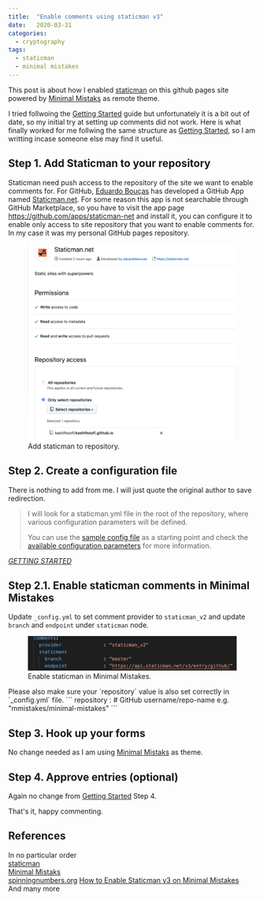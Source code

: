 ```yaml
---
title:  "Enable comments using staticman v3"
date:   2020-03-31
categories:
  - cryptography
tags:
  - staticman
  - minimal mistakes
---
```

This post is about how I enabled [staticman](https://staticman.net/) on this github pages site powered by [Minimal Mistaks](https://github.com/mmistakes/minimal-mistakes) as remote theme.

I tried follwoing the [Getting Started](https://staticman.net/docs/) guide but unfortunately it is a bit out of date, so my initial try at setting up comments did not work. Here is what finally worked for me follwing the same structure as [Getting Started](https://staticman.net/docs), so I am writting incase someone else may find it useful.

## Step 1. Add Staticman to your repository
Staticman need push access to the repository of the site we want to enable comments for. For GitHub, [Eduardo Bouças](https://github.com/eduardoboucas) has developed a GitHub App named [Staticman.net](https://github.com/apps/staticman-net). For some reason this app is not searchable through GitHub Marketplace, so you have to visit the app page https://github.com/apps/staticman-net and install it, you can configure it to enable only access to site repository that you want to enable comments for. In my case it was my personal GitHub pages repository.  
<figure>
  <a href="/assets/images/2020-05-08/001.png"><img src="/assets/images/2020-05-08/001.png"></a>
  <figcaption>Add staticman to repository.</figcaption>
</figure>

## Step 2. Create a configuration file
There is nothing to add from me. I will just quote the original author to save redirection.
> I will look for a staticman.yml file in the root of the repository, where various configuration parameters will be defined.
>
> You can use the [sample config file](https://github.com/eduardoboucas/staticman/blob/master/staticman.sample.yml) as a starting point and check the [available configuration parameters](https://staticman.net/docs/configuration) for more information.
>
<cite><a href="https://staticman.net/docs/">GETTING STARTED</a></cite>

## Step 2.1. Enable staticman comments in Minimal Mistakes
Update `_config.yml` to set comment provider to `staticman_v2` and update `branch` and `endpoint` under `staticman` node.
<figure>
  <a href="/assets/images/2020-05-08/002.png"><img src="/assets/images/2020-05-08/002.png"></a>
  <figcaption>Enable staticman in Minimal Mistakes.</figcaption>
</figure>
Please also make sure your `repository` value is also set correctly in `_config.yml` file.  
```
repository               : # GitHub username/repo-name e.g. "mmistakes/minimal-mistakes"
```

## Step 3. Hook up your forms
No change needed as I am using [Minimal Mistaks](https://github.com/mmistakes/minimal-mistakes) as theme. 

## Step 4. Approve entries (optional)
Again no change from [Getting Started](https://staticman.net/docs) Step 4.  

That's it, happy commenting.

## References
In no particular order  
[staticman](https://staticman.net/)  
[Minimal Mistaks](https://github.com/mmistakes/minimal-mistakes)  
[spinningnumbers.org](https://github.com/willymcallister/willymcallister.github.io)
[How to Enable Staticman v3 on Minimal Mistakes](https://ovvo.cc/minimal-mistakes-staticman-v3/)  
And many more
